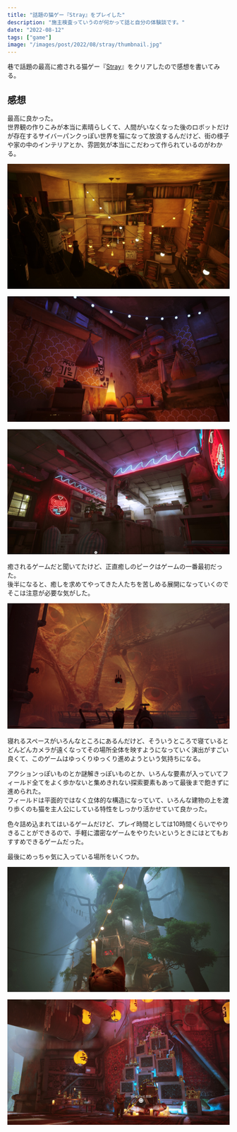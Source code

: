 ```yaml
---
title: "話題の猫ゲー『Stray』をプレイした"
description: "施主検査っていうのが何かって話と自分の体験談です。"
date: "2022-08-12"
tags: ["game"]
image: "/images/post/2022/08/stray/thumbnail.jpg"
---
```


巷で話題の最高に癒される猫ゲー『[Stray](https://store.steampowered.com/app/1332010/Stray/?l=japanese)』をクリアしたので感想を書いてみる。

## 感想

最高に良かった。  
世界観の作りこみが本当に素晴らしくて、人間がいなくなった後のロボットだけが存在するサイバーパンクっぽい世界を猫になって放浪するんだけど、街の様子や家の中のインテリアとか、雰囲気が本当にこだわって作られているのがわかる。

![家の中の様子1](./01.jpg "雑多な感じがたまらん")

![家の中の様子2](./02.jpg "照明の使い方もすごく良い")

![家の中の様子3](./03.jpg "コインランドリーおしゃれ")

癒されるゲームだと聞いてたけど、正直癒しのピークはゲームの一番最初だった。  
後半になると、癒しを求めてやってきた人たちを苦しめる展開になっていくのでそこは注意が必要な気がした。

![ちょっと怖い描写](./04.jpg "こういうのとか")

寝れるスペースがいろんなところにあるんだけど、そういうところで寝ているとどんどんカメラが遠くなってその場所全体を映すようになっていく演出がすごい良くて、このゲームはゆっくりゆっくり進めようという気持ちになる。

アクションっぽいものとか謎解きっぽいものとか、いろんな要素が入っていてフィールド全てをよく歩かないと集めきれない探索要素もあって最後まで飽きずに進められた。  
フィールドは平面的ではなく立体的な構造になっていて、いろんな建物の上を渡り歩くのも猫を主人公にしている特性をしっかり活かせていて良かった。

色々詰め込まれてはいるゲームだけど、プレイ時間としては10時間くらいでやりきることができるので、手軽に濃密なゲームをやりたいというときにはとてもおすすめできるゲームだった。

最後にめっちゃ気に入っている場所をいくつか。

![縦に長い建物](./05.jpg "縦に長い建物")

![よくあるモニターたくさんのやつ](./06.jpg "よくあるモニターたくさんのやつ")
